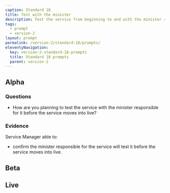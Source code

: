 ```yaml
---
caption: Standard 18
title: Test with the minister
description: Test the service from beginning to end with the minister responsible for it.
tags:
  - prompt
  - version-2
layout: prompt
permalink: /version-2/standard-18/prompts/
eleventyNavigation:
  key: version-2-standard-18-prompts
  title: Standard 18 prompts
  parent: version-2
---
```


## Alpha

### Questions

- How are you planning to test the service with the minister responsible for it before the service moves into live?

### Evidence

Service Manager able to:

- confirm the minister responsible for the service will test it before the service moves into live.

## Beta

## Live
